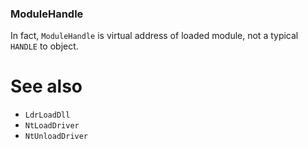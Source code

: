 ### ModuleHandle

In fact, `ModuleHandle` is virtual address of loaded module, not a typical `HANDLE` to object.

# See also

* `LdrLoadDll`
* `NtLoadDriver`
* `NtUnloadDriver`
